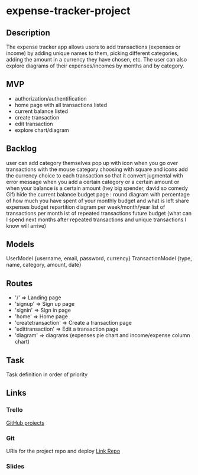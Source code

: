 # expense-tracker-project

## Description
The expense tracker app allows users to add transactions (expenses or income) by adding unique names to them, picking different categories, adding the amount in a currency they have chosen, etc. The user can also explore diagrams of their expenses/incomes by months and by category.

## MVP
- authorization/authentification
- home page with all transactions listed
- current balance listed
- create transaction
- edit transaction
- explore chart/diagram


## Backlog

user can add category themselves
pop up with icon when you go over transactions with the mouse
category choosing with square and icons
add the currency choice to each transaction so that it convert
jugmental with error message when you add a certain category or a certain amount or when your balance is a certain amount (hey big spender, david so comedy Gif)
hide the current balance
budget page : round diagram with percentage of how much you have spent of your monthly budget and what is left
share expenses
budget repartition diagram per week/month/year
list of transactions per month
ist of repeated transactions
future budget (what can I spend next months after repeated transactions and unique transactions I know will arrive)


## Models
UserModel {username, email, password, currency}
TransactionModel {type, name, category, amount, date}


## Routes

- '/'  => Landing page
- 'signup'  =>  Sign up page
- 'signin'  =>  Sign in page
- 'home'  =>  Home page
- 'createtransaction'  =>  Create a transaction page
- 'edittransaction'  =>  Edit a transaction page
- 'diagram'  =>  diagrams (expenses pie chart and income/expense column chart)


## Task
Task definition in order of priority


## Links


### Trello
[GitHub projects](https://github.com/ivanaKrucaj/expense-tracker-project/projects/1)


### Git
URls for the project repo and deploy
[Link Repo](https://github.com/ivanaKrucaj/expense-tracker-project/)


### Slides

